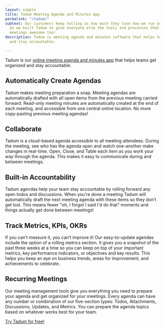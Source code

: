```yaml
---
layout: simple
title: Tadum Meeting Agenda and Minutes App
permalink: "/tadum/"
subtext: Our customers keep telling us how much they love how we run our project meetings.
  So we built Tadum to give everyone else the tools and processes that make their
  meetings awesome too!
description: Tadum is meeting agenda and minutes software that helps teams get organized
  and stay accountable.

---
```

Tadum is our [online meeting agenda and minutes app](https://tadum.app) that helps teams get organized and stay accountable.

## Automatically Create Agendas

Tadum makes meeting preparation a snap. Meeting agendas are automatically drafted with all open items from the previous meeting carried forward. Read-only meeting minutes are automatically created at the end of each meeting, and accessible from one central online location. No more copy-pasting previous meeting agendas!

## Collaborate

Tadum is a cloud-based agenda accessible to all meeting attendees. During the meeting, see who has the agenda open and watch one-another make changes in real-time. Open, Close, and Table each item as you work your way through the agenda. This makes it easy to communicate during and between meetings.

## Built-in Accountability

Tadum agendas help your team stay accountable by rolling forward any open todos and discussions. When you're done a meeting Tadum will automatically draft the next meeting agenda with these items so they don’t get lost. This means fewer "oh, I forgot I said I'd do that" moments and things actually get done between meetings!

## Track Metrics, KPIs, OKRs

If you can’t measure it, you can’t improve it! Our easy-to-update agendas include the option of a rolling metrics section. It gives you a snapshot of the past three weeks at a time so you can keep on top of your important metrics, key performance indicators, or objectives and key results. This helps you keep an eye on business trends, areas for improvement, and achievements to celebrate.

## Recurring Meetings

Our meeting management tools give you everything you need to prepare your agenda and get organized for your meetings. Every agenda can have any number or combination of our five-section types: Todos, Attachments, Discussions, Updates, and Metrics. You can prepare the agenda topics based on whatever works best for your team.

[Try Tadum for free!](https://tadum.app)